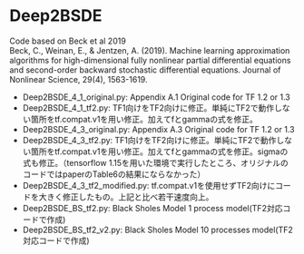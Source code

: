 # Deep2BSDE  
Code based on Beck et al 2019  
Beck, C., Weinan, E., & Jentzen, A. (2019). Machine learning approximation algorithms for high-dimensional fully nonlinear partial differential equations and second-order backward stochastic differential equations. Journal of Nonlinear Science, 29(4), 1563-1619.

- Deep2BSDE_4_1_original.py: Appendix A.1 Original code for TF 1.2 or 1.3
- Deep2BSDE_4_1_tf2.py: TF1向けをTF2向けに修正。単純にTF2で動作しない箇所をtf.compat.v1を用い修正。加えてfとgammaの式を修正。
- Deep2BSDE_4_3_original.py: Appendix A.3 Original code for TF 1.2 or 1.3
- Deep2BSDE_4_3_tf2.py: TF1向けをTF2向けに修正。単純にTF2で動作しない箇所をtf.compat.v1を用い修正。加えてfとgammaの式を修正。sigmaの式も修正。（tensorflow 1.15を用いた環境で実行したところ、オリジナルのコードではpaperのTable6の結果にならなかった）
- Deep2BSDE_4_3_tf2_modified.py: tf.compat.v1を使用せずTF2向けにコードを大きく修正したもの。上記と比べ若干速度向上。
- Deep2BSDE_BS_tf2.py: Black Sholes Model 1 process model(TF2対応コードで作成)
- Deep2BSDE_BS_tf2_v2.py: Black Sholes Model 10 processes model(TF2対応コードで作成)

